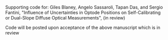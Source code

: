 Supporting code for:
Giles Blaney, Angelo Sassaroli, Tapan Das, and Sergio Fantini, "Influence of Uncertainties in Optode Positions on Self-Calibrating or Dual-Slope Diffuse Optical Measurements", (in review)

Code will be posted upon acceptance of the above manuscript which is in review 